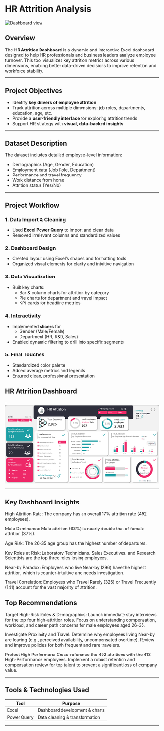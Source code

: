#  HR Attrition Analysis
![Dashboard view]("https://github.com/Shaadink/Hr-Attrition-Analysis-excel-dashboard-")

##  Overview

The **HR Attrition Dashboard** is a dynamic and interactive Excel dashboard designed to help HR professionals and business leaders analyze employee turnover. This tool visualizes key attrition metrics across various dimensions, enabling better data-driven decisions to improve retention and workforce stability.

---

##  Project Objectives

- Identify **key drivers of employee attrition**
- Track attrition across multiple dimensions: job roles, departments, education, age, etc.
- Provide a **user-friendly interface** for exploring attrition trends
- Support HR strategy with **visual, data-backed insights**

---

##  Dataset Description

The dataset includes detailed employee-level information:

-  Demographics (Age, Gender, Education)
-  Employment data (Job Role, Department)
-  Performance and travel frequency
-  Work distance from home
-  Attrition status (Yes/No)

---

##  Project Workflow

### 1. **Data Import & Cleaning**
- Used **Excel Power Query** to import and clean data
- Removed irrelevant columns and standardized values

### 2. **Dashboard Design**
- Created layout using Excel’s shapes and formatting tools
- Organized visual elements for clarity and intuitive navigation

### 3. **Data Visualization**
- Built key charts:
  - Bar & column charts for attrition by category
  - Pie charts for department and travel impact
  - KPI cards for headline metrics

### 4. **Interactivity**
- Implemented **slicers** for:
  - Gender (Male/Female)
  - Department (HR, R&D, Sales)
- Enabled dynamic filtering to drill into specific segments

### 5. **Final Touches**
- Standardized color palette
- Added average metrics and legends
- Ensured clean, professional presentation

##  HR Attrition Dashboard

-![Dashboard View](https://github.com/Shaadink/Hr-Attrition-Analysis-excel-dashboard-/blob/main/Hr%20attrition%20analysis%20dashboard.png)

---

##  Key Dashboard Insights

High Attrition Rate: The company has an overall 17% attrition rate (492 employees).

Male Dominance: Male attrition (63%) is nearly double that of female attrition (37%).

Age Risk: The 26-35 age group has the highest number of departures.

Key Roles at Risk: Laboratory Technicians, Sales Executives, and Research Scientists are the top three roles losing employees.

Near-by Paradox: Employees who live Near-by (296) have the highest attrition, which is counter-intuitive and needs investigation.

Travel Correlation: Employees who Travel Rarely (325) or Travel Frequently (141) account for the vast majority of attrition.

 ## Top Recommendations
 
Target High-Risk Roles & Demographics: Launch immediate stay interviews for the top four high-attrition roles. Focus on understanding compensation, workload, and career path concerns for male employees aged 26-35.

Investigate Proximity and Travel: Determine why employees living Near-by are leaving (e.g., perceived availability, uncompensated overtime). Review and improve policies for both frequent and rare travelers.

Protect High Performers: Cross-reference the 492 attritions with the 413 High-Performance employees. Implement a robust retention and compensation review for top talent to prevent a significant loss of company value.

---

##  Tools & Technologies Used

| Tool        | Purpose                        |
|-------------|--------------------------------|
| Excel       | Dashboard development & charts |
| Power Query | Data cleaning & transformation ||








---



